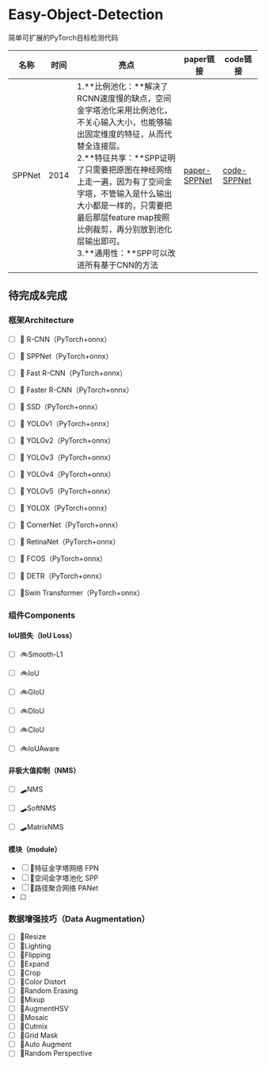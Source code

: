 # Easy-Object-Detection
简单可扩展的PyTorch目标检测代码

| 名称   | 时间 | 亮点                                                         | paper链接                                                    | code链接                                                     |
| ------ | ---- | ------------------------------------------------------------ | ------------------------------------------------------------ | ------------------------------------------------------------ |
| SPPNet | 2014 | 1.**比例池化：**解决了RCNN速度慢的缺点，空间金字塔池化采用比例池化，不关心输入大小，也能够输出固定维度的特征，从而代替全连接层。<br />2.**特征共享：**SPP证明了只需要把原图在神经网络上走一遍，因为有了空间金字塔，不管输入是什么输出大小都是一样的，只需要把最后那层feature map按照比例裁剪，再分别放到池化层输出即可。<br />3.**通用性：**SPP可以改进所有基于CNN的方法 | [paper-SPPNet](https://link.springer.com/content/pdf/10.1007/978-3-319-10578-9_23.pdf) | [code-SPPNet](https://github.com/Windxy/Easy-Object-Detection/blob/main/SPPNet/SPPNet.py) |



## 待完成&完成

### 框架Architecture

- [ ] 🚌 R-CNN（PyTorch+onnx）
- [ ] 🚌 SPPNet（PyTorch+onnx）
- [ ] 🚌 Fast R-CNN（PyTorch+onnx）
- [ ] 🚌 Faster R-CNN（PyTorch+onnx）
- [ ] 🚌 SSD（PyTorch+onnx）
- [ ] 🚌 YOLOv1（PyTorch+onnx）
- [ ] 🚌 YOLOv2（PyTorch+onnx）
- [ ] 🚌 YOLOv3（PyTorch+onnx）
- [ ] 🚌 YOLOv4（PyTorch+onnx）
- [ ] 🚌 YOLOv5（PyTorch+onnx）
- [ ] 🚌 YOLOX（PyTorch+onnx）
- [ ] 🚌 CornerNet（PyTorch+onnx）
- [ ] 🚌 RetinaNet（PyTorch+onnx）
- [ ] 🚌 FCOS（PyTorch+onnx）
- [ ] 🚌 DETR（PyTorch+onnx）
- [ ] 🚌Swin Transformer（PyTorch+onnx）



### 组件Components

#### IoU损失（IoU Loss）

- [ ] 🚲Smooth-L1

- [ ] 🚲IoU

- [ ] 🚲GIoU

- [ ] 🚲DIoU

- [ ] 🚲CIoU

- [ ] 🚲IoUAware

  

#### 非极大值抑制（NMS）

- [ ] 🛹NMS
- [ ] 🛹SoftNMS
- [ ] 🛹MatrixNMS



#### 模块（module）

- [ ] 🚚特征金字塔网络 FPN
- [ ] 🚚空间金字塔池化 SPP
- [ ] 🚚路径聚合网络 PANet
- [ ] 



### 数据增强技巧（Data Augmentation）

- [ ] 🚕Resize
- [ ] 🚕Lighting
- [ ] 🚕Flipping
- [ ] 🚕Expand
- [ ] 🚕Crop
- [ ] 🚕Color Distort
- [ ] 🚕Random Erasing
- [ ] 🚕Mixup
- [ ] 🚕AugmentHSV
- [ ] 🚕Mosaic
- [ ] 🚕Cutmix
- [ ] 🚕Grid Mask
- [ ] 🚕Auto Augment
- [ ] 🚕Random Perspective
